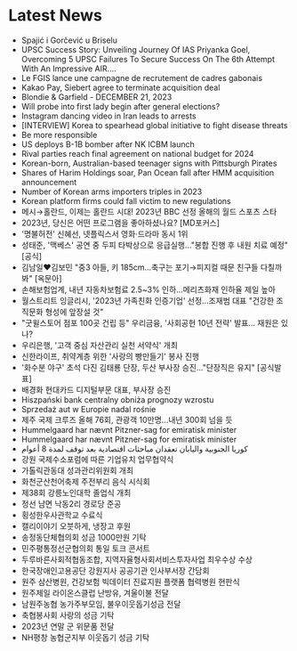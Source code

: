 # Latest News
-  Spajić i Gorčević u Briselu
-  UPSC Success Story: Unveiling Journey Of IAS Priyanka Goel, Overcoming 5 UPSC Failures To Secure Success On The 6th Attempt With An Impressive AIR….
-  Le FGIS lance une campagne de recrutement de cadres gabonais
-  Kakao Pay, Siebert agree to terminate acquisition deal
-  Blondie & Garfield - DECEMBER 21, 2023
-  Will probe into first lady begin after general elections?
-  Instagram dancing video in Iran leads to arrests
-  [INTERVIEW] Korea to spearhead global initiative to fight disease threats
-  Be more responsible
-  US deploys B-1B bomber after NK ICBM launch
-  Rival parties reach final agreement on national budget for 2024
-  Korean-born, Australian-based teenager signs with Pittsburgh Pirates
-  Shares of Harim Holdings soar, Pan Ocean fall after HMM acquisition announcement
-  Number of Korean arms importers triples in 2023
-  Korean platform firms could fall victim to new regulations
-  메시→홀란드, 이제는 홀란드 시대! 2023년 BBC 선정 올해의 월드 스포츠 스타
-  2023년, 당신은 어떤 프로그램을 좋아하셨나요? [MD포커스]
-  '명불허전' 신혜선, 넷플릭스서 영화·드라마 동시 1위
-  성태준, '맥베스' 공연 중 두피 타박상으로 응급실행…"봉합 진행 후 내원 치료 예정" [공식]
-  김남일♥김보민 "중3 아들, 키 185cm…축구는 포기→피지컬 때문 친구들 다칠까봐" [옥문아]
-  손해보험업계, 내년 자동차보험료 2.5~3% 인하…메리츠화재 인하율 제일 높아
-  월스트리트 잉글리시, '2023년 가족친화 인증기업' 선정…조재범 대표 "건강한 조직문화 형성에 앞장설 것"
-  "굿윌스토어 점포 100곳 건립 등" 우리금융, '사회공헌 10년 전략' 발표… 재원은 있나?
-  우리은행, '고객 중심 자산관리 실천 서약식' 개최
-  신한라이프, 취약계층 위한 '사랑의 빵만들기' 봉사 진행
-  '화수분 야구' 초석 다진 김태룡 단장, 두산 부사장 승진…"단장직은 유지" [공식발표]
-  배경화 현대카드 디지털부문 대표, 부사장 승진
-  Hiszpański bank centralny obniża prognozy wzrostu
-  Sprzedaż aut w Europie nadal rośnie
-  제주 국제 크루즈 올해 76회, 관광객 10만명...내년 300회 넘을 듯
-  Hummelgaard har nævnt Pitzner-sag for emiratisk minister
-  Hummelgaard har nævnt Pitzner-sag for emiratisk minister
-  كوريا الجنوبية واليابان تعقدان مباحثات اقتصادية بعد توقف لمدة 8 أعوام
-  강원 국제수소포럼에 따른 기업유치 업무협약식
-  가톨릭관동대 성과관리위원회 개최
-  화천군산천어축제 주전부리 음식 시식회
-  제38회 강릉노인대학 졸업식 개최
-  정선 남면 낙동2리 경로당 준공
-  횡성한우사관학교 수료식
-  캘리이야기 오붓하게, 냉장고 후원
-  송정동단체협의회 성금 1000만원 기탁
-  민주평통정선군협의회 통일 토크 콘서트
-  두루바른사회적협동조합, 지역자율형사회서비스투자사업 최우수상 수상
-  한국장애인고용공단 강원지사 공공기관 인사부서장 간담회
-  원주 삼산병원, 건강보험 빅데이터 진료지원 플랫폼 협력병원 현판식
-  원주제일 라이온스클럽 난방유, 겨울이불 전달
-  남원주농협 농가주부모임, 불우이웃돕기성금 전달
-  축협봉사회 사랑의 성금 기탁
-  2023년 연말 군 위문품 전달
-  NH평창 농협군지부 이웃돕기 성금 기탁
